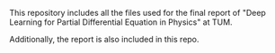 This repository includes all the files used for the final report of "Deep Learning for Partial Differential Equation in Physics" at TUM.

Additionally, the report is also included in this repo.
